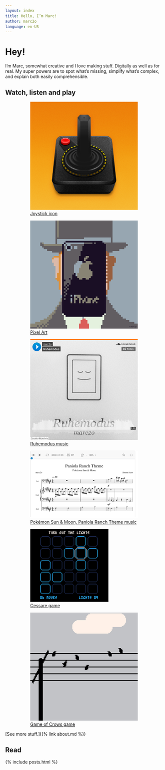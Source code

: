 ```yaml
---
layout: index
title: Hello, I’m Marc!
author: marc2o
language: en-US
---
```


# Hey!

I’m Marc, somewhat creative and I love making stuff. Digitally as well as for real. My super powers are to spot what’s missing, simplify what’s complex, and explain both easily comprehensible.

## Watch, listen and play

<figure class="gallery">
    <figure>
        <a href="https://www.deviantart.com/marc2o/art/OpenEmu-Icon-372583030" target="_blank"><img src="/images/icon.joystick.png" alt="joystick">
        <figcaption>
            Joystick <span class="badge">icon</span>
        </figcaption>
        </a>
    </figure><figure>
        <a href="https://www.deviantart.com/marc2o/art/The-Son-of-Man-748505267" target="_blank"><img src="/images/pixelart.the-son-of-man.png" alt="Son of Man pixel art">
        <figcaption>
            Pixel <span class="badge">Art</span>
        </figcaption>
        </a>
    </figure><figure>
        <a href="https://soundcloud.com/marc2o/ruhemodus" target="_blank"><img src="/images/soundcloud.ruhemodus.png" alt="Listen to Ruhemodus on Soundcloud">
        <figcaption>
            Ruhemodus <span class="badge">music</span>
        </figcaption>
        </a>
    </figure><figure>
        <a href="https://musescore.com/user/8006541/scores/6184657" target="_blank"><img src="/images/musescore.paniola-ranch.png" alt="Listen to Paniola Ranch Theme on MuseScore">
        <figcaption>
            Pokémon Sun & Moon,
            Paniola Ranch Theme <span class="badge">music</span>
        </figcaption>
        </a>
    </figure><figure>
        <a href="https://marc2o.itch.io/cessare" target="_blank"><img src="/images/cessare.png" alt="Cessare Game Screenshot">
        <figcaption>
            Cessare <span class="badge">game</span>
        </figcaption>
        </a>
    </figure><figure>
        <a href="https://marc2o.itch.io/game-of-crows" target="_blank"><img src="/images/gameofcrows.png" alt="Game of Crows">
        <figcaption>
            Game of Crows <span class="badge">game</span>
        </figcaption>
        </a>
    </figure>
</figure>

[See more stuff.]({% link about.md %})

## Read

{% include posts.html %}
